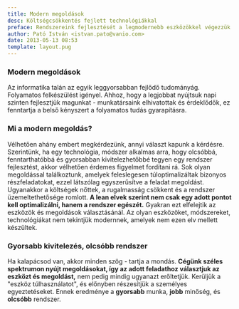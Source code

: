 ```yaml
---
title: Modern megoldások
desc: Költségcsökkentés fejlett technológiákkal
preface: Rendszereink fejlesztését a legmodernebb eszközökkel végezzük. Ehhez folyamatosan fejlődünk és fejlesztünk.
author: Pató István <istvan.pato@vanio.com>
date: 2013-05-13 08:53
template: layout.pug
---
```


### Modern megoldások

Az informatika talán az egyik leggyorsabban fejlődő tudományág. Folyamatos felkészülést igényel. Ahhoz, hogy a legjobbat nyújtsuk napi szinten fejlesztjük magunkat - munkatársaink elhivatottak és érdeklődők, ez fenntartja a belső kényszert a folyamatos tudás gyarapításra.

### Mi a modern megoldás?

Vélhetően ahány embert megkérdezünk, annyi választ kapunk a kérdésre. Szerintünk, ha egy technológia, módszer alkalmas arra, hogy olcsóbbá, fenntarthatóbbá és gyorsabban kivitelezhetőbbé tegyen egy rendszer fejlesztést, akkor vélhetően érdemes figyelmet fordítani rá. Sok olyan megoldással találkoztunk, amelyek feleslegesen túloptimalizáltak bizonyos részfeladatokat, ezzel látszólag egyszerűsítve a feladat megoldást. Ugyanakkor a költségek nőttek, a rugalmasság csökkent és a rendszer üzemeltethetősége romlott. **A lean elvek szerint nem csak egy adott pontot kell optimalizálni, hanem a rendszer egészét.** Gyakran ezt elfelejtik az eszközök és megoldások választásánál. Az olyan eszközöket, módszereket, technológiákat nem tekintjük modernnek, amelyek nem ezen elv mellett készültek.

### Gyorsabb kivitelezés, olcsóbb rendszer

Ha kalapácsod van, akkor minden szög - tartja a mondás. **Cégünk széles spektrumon nyújt megoldásokat, így az adott feladathoz választjuk az eszközt és megoldást,** nem pedig mindig ugyanazt erőltetjük. Kerüljük a "eszköz túlhasználatot", és előnyben részesítjük a személyes egyeztetéseket. Ennek eredménye a **gyorsabb** munka, **jobb** minőség, és **olcsóbb** rendszer.

